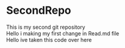 # SecondRepo
This is my second git repository <br> Hello i making my first change in Read.md file
<br> Hello ive taken this code over here